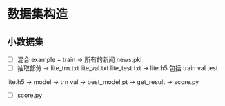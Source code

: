# 数据集构造
## 小数据集
- [ ] 混合 example + train -> 所有的新闻 news.pkl
- [ ] 抽取部分 -> lite_trn.txt lite_val.txt lite_test.txt -> lite.h5 包括 train val test  

lite.h5 -> model -> trn val -> best_model.pt -> get_result -> score.py  
- [ ] score.py